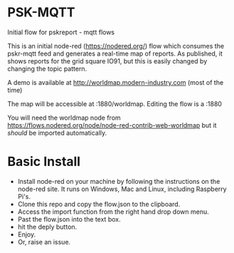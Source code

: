 PSK-MQTT
========

Initial flow for pskreport - mqtt flows 

This is an initial node-red (https://nodered.org/) flow which consumes the pskr-mqtt feed
and generates a real-time map of reports. As published, it shows reports
for the grid square IO91, but this is easily changed by changing the topic 
pattern.

A demo is available at http://worldmap.modern-industry.com (most of the time)

The map will be accessible at <your host>:1880/worldmap. Editing the flow is a
<your host>:1880

You will need the worldmap node from https://flows.nodered.org/node/node-red-contrib-web-worldmap
but it *should* be imported automatically.

Basic Install
=============
- Install node-red on your machine by following the instructions on the node-red site. It runs on
Windows, Mac and Linux, including Raspberry Pi's.
- Clone this repo and copy the flow.json to the clipboard.
- Access the import function from the right hand drop down menu.
- Past the flow.json into the text box.
- hit the deply button.
- Enjoy. 
- Or, raise an issue.
